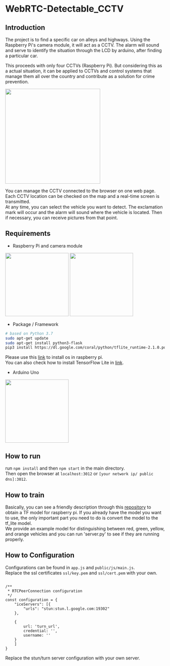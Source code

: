 # WebRTC-Detectable_CCTV

## Introduction
The project is to find a specific car on alleys and highways. Using the Raspberry Pi's camera module, it will act as a CCTV. The alarm will sound and serve to identify the situation through the LCD by arduino, after finding a particular car.

This proceeds with only four CCTVs (Raspberry Pi). But considering this as a actual situation, it can be applied to CCTVs and control systems that manage them all over the country and contribute as a solution for crime prevention.

<img src="https://user-images.githubusercontent.com/63901518/104932677-43866580-59eb-11eb-8a5d-8078441061bc.png" height=300>

You can manage the CCTV connected to the browser on one web page.
Each CCTV location can be checked on the map and a real-time screen is transmitted.  
At any time, you can select the vehicle you want to detect. The exclamation mark will occur and the alarm will sound where the vehicle is located. Then if necessary, you can receive pictures from that point.

## Requirements
- Raspberry Pi and camera module

<img src="https://user-images.githubusercontent.com/63901518/104931462-c9091600-59e9-11eb-9545-b4b47e36048f.png" height=200> <img src="https://user-images.githubusercontent.com/63901518/104931621-fc4ba500-59e9-11eb-9009-15bd3aea548e.png" height=200>


- Package / Framework


```bash
# based on Python 3.7
sudo apt-get update
sudo apt-get install python3-flask
pip3 install https://dl.google.com/coral/python/tflite_runtime-2.1.0.post1-cp37-cp37m-linux_armv7l.whl
```
Please use this [link](https://www.raspberrypi.org/software/operating-systems/) to install os in raspberry pi.  
You can also check how to install TensorFlow Lite in [link](https://www.tensorflow.org/lite/guide/python).


- Arduino Uno

<img src="https://user-images.githubusercontent.com/63901518/104931820-49c81200-59ea-11eb-8cda-e51dcbdccccf.png" height=200>

## How to run
run `npm install` and then `npm start` in the main directory.  
Then open the browser at `localhost:3012` or `[your network ip/ public dns]:3012`.

## How to train
Basically, you can see a friendly description through this [repository](https://github.com/EdjeElectronics/TensorFlow-Lite-Object-Detection-on-Android-and-Raspberry-Pi) to obtain a TF model for raspberry pi.	If you already have the model you want to use, the only important part you need to do is convert the model to the tf_lite model.  
We provide an example model for distinguishing between red, green, yellow, and orange vehicles and you can run 'server.py' to see if they are running properly.

## How to Configuration

Configurations can be found in `app.js` and `public/js/main.js`.  
Replace the ssl certificates `ssl/key.pem` and `ssl/cert.pem` with your own.  

<pre><code>
/**
 * RTCPeerConnection configuration 
 */
const configuration = {
    "iceServers": [{
        "urls": "stun:stun.l.google.com:19302"
    },

    {
        url: 'turn_url',
        credential: '',
        username: ''
    }
    ]
}
</pre></code>
Replace the stun/turn server configuration with your own server.  
